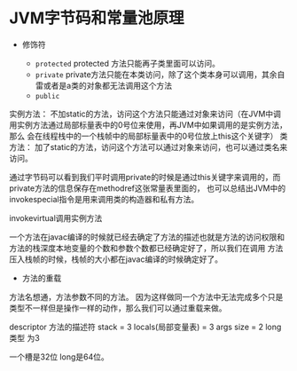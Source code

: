 # JVM字节码和常量池原理

+ 修饰符

  + `protected`
protected 方法只能再子类里面可以访问。
  + `private`
private方法只能在本类访问，除了这个类本身可以调用，其余自雷或者是a类的对象都无法调用这个方法
  + `public`


实例方法： 不加static的方法，访问这个方法只能通过对象来访问（在JVM中调用实例方法通过局部标量表中的0号位来使用，再JVM中如果调用的是实例方法，那么
会在线程栈中的一个栈帧中的局部标量表中的0号位放上this这个关键字）
类方法：
加了static的方法，访问这个方法可以通过对象来访问，也可以通过类名来访问。

通过字节码可以看到我们平时调用private的时候是通过this关键字来调用的，而private方法的信息保存在methodref这张常量表里面的，
也可以总结出JVM中的invokespecial指令是用来调用类的构造器和私有方法。

invokevirtual调用实例方法

一个方法在javac编译的时候就已经去确定了方法的描述也就是方法的访问权限和方法的栈深度本地变量的个数和参数个数都已经确定好了，所以我们在调用
方法压入栈帧的时候，栈帧的大小都在javac编译的时候确定好了。

+ 方法的重载

方法名想通，方法参数不同的方法。
因为这样做同一个方法中无法完成多个只是类型不一样但是操作一样的动作，那么我们可以通过重载来做。

descriptor 方法的描述符
stack = 3 locals(局部变量表) = 3 args size = 2
long类型 为3

一个槽是32位 long是64位。